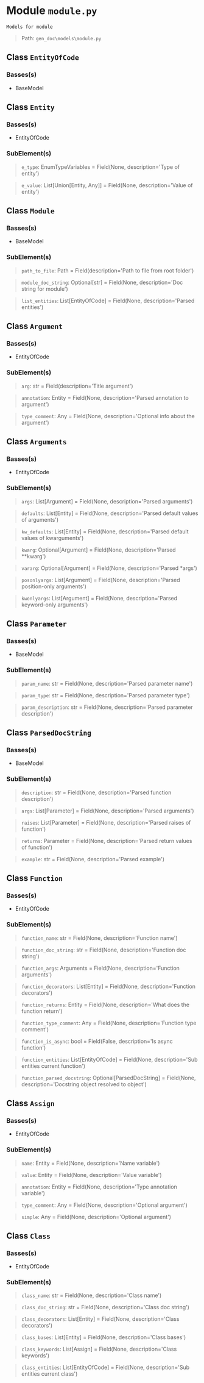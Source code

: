 # Module `module.py`
```text
Models for module
```

> Path: `gen_doc\models\module.py`
## Class `EntityOfCode`
### Basses(s)
+ BaseModel
## Class `Entity`
### Basses(s)
+ EntityOfCode
### SubElement(s)
 > `e_type`: EnumTypeVariables = Field(None, description='Type of entity')
 > `e_value`: List[Union[Entity, Any]] = Field(None, description='Value of entity')
## Class `Module`
### Basses(s)
+ BaseModel
### SubElement(s)
 > `path_to_file`: Path = Field(description='Path to file from root folder')
 > `module_doc_string`: Optional[str] = Field(None, description='Doc string for module')
 > `list_entities`: List[EntityOfCode] = Field(None, description='Parsed entities')
## Class `Argument`
### Basses(s)
+ EntityOfCode
### SubElement(s)
 > `arg`: str = Field(description='Title argument')
 > `annotation`: Entity = Field(None, description='Parsed annotation to argument')
 > `type_comment`: Any = Field(None, description='Optional info about the argument')
## Class `Arguments`
### Basses(s)
+ EntityOfCode
### SubElement(s)
 > `args`: List[Argument] = Field(None, description='Parsed arguments')
 > `defaults`: List[Entity] = Field(None, description='Parsed default values of arguments')
 > `kw_defaults`: List[Entity] = Field(None, description='Parsed default values of kwarguments')
 > `kwarg`: Optional[Argument] = Field(None, description='Parsed **kwarg')
 > `vararg`: Optional[Argument] = Field(None, description='Parsed *args')
 > `posonlyargs`: List[Argument] = Field(None, description='Parsed position-only arguments')
 > `kwonlyargs`: List[Argument] = Field(None, description='Parsed keyword-only arguments')
## Class `Parameter`
### Basses(s)
+ BaseModel
### SubElement(s)
 > `param_name`: str = Field(None, description='Parsed parameter name')
 > `param_type`: str = Field(None, description='Parsed parameter type')
 > `param_description`: str = Field(None, description='Parsed parameter description')
## Class `ParsedDocString`
### Basses(s)
+ BaseModel
### SubElement(s)
 > `description`: str = Field(None, description='Parsed function description')
 > `args`: List[Parameter] = Field(None, description='Parsed arguments')
 > `raises`: List[Parameter] = Field(None, description='Parsed raises of function')
 > `returns`: Parameter = Field(None, description='Parsed return values of function')
 > `example`: str = Field(None, description='Parsed example')
## Class `Function`
### Basses(s)
+ EntityOfCode
### SubElement(s)
 > `function_name`: str = Field(None, description='Function name')
 > `function_doc_string`: str = Field(None, description='Function doc string')
 > `function_args`: Arguments = Field(None, description='Function arguments')
 > `function_decorators`: List[Entity] = Field(None, description='Function decorators')
 > `function_returns`: Entity = Field(None, description='What does the function return')
 > `function_type_comment`: Any = Field(None, description='Function type comment')
 > `function_is_async`: bool = Field(False, description='Is async function')
 > `function_entities`: List[EntityOfCode] = Field(None, description='Sub entities current function')
 > `function_parsed_docstring`: Optional[ParsedDocString] = Field(None, description='Docstring object resolved to object')
## Class `Assign`
### Basses(s)
+ EntityOfCode
### SubElement(s)
 > `name`: Entity = Field(None, description='Name variable')
 > `value`: Entity = Field(None, description='Value variable')
 > `annotation`: Entity = Field(None, description='Type annotation variable')
 > `type_comment`: Any = Field(None, description='Optional argument')
 > `simple`: Any = Field(None, description='Optional argument')
## Class `Class`
### Basses(s)
+ EntityOfCode
### SubElement(s)
 > `class_name`: str = Field(None, description='Class name')
 > `class_doc_string`: str = Field(None, description='Class doc string')
 > `class_decorators`: List[Entity] = Field(None, description='Class decorators')
 > `class_bases`: List[Entity] = Field(None, description='Class bases')
 > `class_keywords`: List[Assign] = Field(None, description='Class keywords')
 > `class_entities`: List[EntityOfCode] = Field(None, description='Sub entities current class')